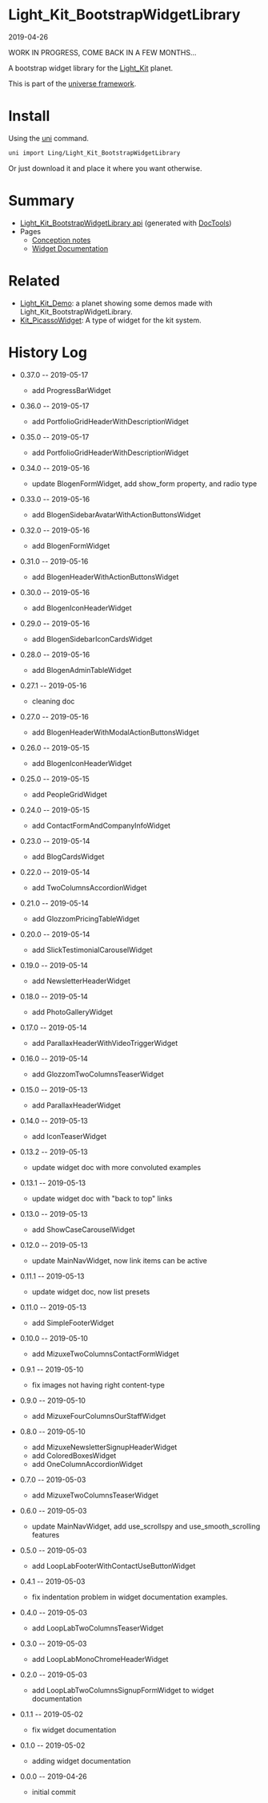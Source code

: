 Light_Kit_BootstrapWidgetLibrary
===========
2019-04-26



WORK IN PROGRESS, COME BACK IN A FEW MONTHS...





A bootstrap widget library for the [Light_Kit](https://github.com/lingtalfi/Light_Kit) planet. 


This is part of the [universe framework](https://github.com/karayabin/universe-snapshot).


Install
==========
Using the [uni](https://github.com/lingtalfi/universe-naive-importer) command.
```bash
uni import Ling/Light_Kit_BootstrapWidgetLibrary
```

Or just download it and place it where you want otherwise.






Summary
===========
- [Light_Kit_BootstrapWidgetLibrary api](https://github.com/lingtalfi/Light_Kit_BootstrapWidgetLibrary/blob/master/doc/api/Ling/Light_Kit_BootstrapWidgetLibrary.md) (generated with [DocTools](https://github.com/lingtalfi/DocTools))
- Pages
    - [Conception notes](https://github.com/lingtalfi/Light_Kit_BootstrapWidgetLibrary/blob/master/doc/pages/conception-notes.md)
    - [Widget Documentation](https://github.com/lingtalfi/Light_Kit_BootstrapWidgetLibrary/blob/master/doc/pages/widget-variables-description.md)




Related
=========
- [Light_Kit_Demo](https://github.com/lingtalfi/Light_Kit_Demo/): a planet showing some demos made with Light_Kit_BootstrapWidgetLibrary. 
- [Kit_PicassoWidget](https://github.com/lingtalfi/Kit_PicassoWidget): A type of widget for the kit system. 
 


History Log
=============

- 0.37.0 -- 2019-05-17

    - add ProgressBarWidget
    
- 0.36.0 -- 2019-05-17

    - add PortfolioGridHeaderWithDescriptionWidget
    
- 0.35.0 -- 2019-05-17

    - add PortfolioGridHeaderWithDescriptionWidget
    
- 0.34.0 -- 2019-05-16

    - update BlogenFormWidget, add show_form property, and radio type
    
- 0.33.0 -- 2019-05-16

    - add BlogenSidebarAvatarWithActionButtonsWidget
    
- 0.32.0 -- 2019-05-16

    - add BlogenFormWidget
    
- 0.31.0 -- 2019-05-16

    - add BlogenHeaderWithActionButtonsWidget
    
- 0.30.0 -- 2019-05-16

    - add BlogenIconHeaderWidget
    
- 0.29.0 -- 2019-05-16

    - add BlogenSidebarIconCardsWidget
    
- 0.28.0 -- 2019-05-16

    - add BlogenAdminTableWidget
    
- 0.27.1 -- 2019-05-16

    - cleaning doc
    
- 0.27.0 -- 2019-05-16

    - add BlogenHeaderWithModalActionButtonsWidget
    
- 0.26.0 -- 2019-05-15

    - add BlogenIconHeaderWidget
    
- 0.25.0 -- 2019-05-15

    - add PeopleGridWidget

- 0.24.0 -- 2019-05-15

    - add ContactFormAndCompanyInfoWidget
    
- 0.23.0 -- 2019-05-14

    - add BlogCardsWidget

- 0.22.0 -- 2019-05-14

    - add TwoColumnsAccordionWidget
    
- 0.21.0 -- 2019-05-14

    - add GlozzomPricingTableWidget 
    
- 0.20.0 -- 2019-05-14

    - add SlickTestimonialCarouselWidget 
    
- 0.19.0 -- 2019-05-14

    - add NewsletterHeaderWidget 
    
- 0.18.0 -- 2019-05-14

    - add PhotoGalleryWidget 
    
- 0.17.0 -- 2019-05-14

    - add ParallaxHeaderWithVideoTriggerWidget 
    
- 0.16.0 -- 2019-05-14

    - add GlozzomTwoColumnsTeaserWidget 
    
- 0.15.0 -- 2019-05-13

    - add ParallaxHeaderWidget 
    
- 0.14.0 -- 2019-05-13

    - add IconTeaserWidget 

- 0.13.2 -- 2019-05-13

    - update widget doc with more convoluted examples 
    
- 0.13.1 -- 2019-05-13

    - update widget doc with "back to top" links 
    
- 0.13.0 -- 2019-05-13

    - add ShowCaseCarouselWidget 
    
- 0.12.0 -- 2019-05-13

    - update MainNavWidget, now link items can be active 
    
- 0.11.1 -- 2019-05-13

    - update widget doc, now list presets
    
- 0.11.0 -- 2019-05-13

    - add SimpleFooterWidget
    
- 0.10.0 -- 2019-05-10

    - add MizuxeTwoColumnsContactFormWidget
    
- 0.9.1 -- 2019-05-10

    - fix images not having right content-type
    
- 0.9.0 -- 2019-05-10

    - add MizuxeFourColumnsOurStaffWidget
    
- 0.8.0 -- 2019-05-10

    - add MizuxeNewsletterSignupHeaderWidget
    - add ColoredBoxesWidget
    - add OneColumnAccordionWidget
    
- 0.7.0 -- 2019-05-03

    - add MizuxeTwoColumnsTeaserWidget
    
- 0.6.0 -- 2019-05-03

    - update MainNavWidget, add use_scrollspy and use_smooth_scrolling features
    
- 0.5.0 -- 2019-05-03

    - add LoopLabFooterWithContactUseButtonWidget
    
- 0.4.1 -- 2019-05-03

    - fix indentation problem in widget documentation examples.
    
- 0.4.0 -- 2019-05-03

    - add LoopLabTwoColumnsTeaserWidget
    
- 0.3.0 -- 2019-05-03

    - add LoopLabMonoChromeHeaderWidget
    
- 0.2.0 -- 2019-05-03

    - add LoopLabTwoColumnsSignupFormWidget to widget documentation
    
- 0.1.1 -- 2019-05-02

    - fix widget documentation
    
- 0.1.0 -- 2019-05-02

    - adding widget documentation
    
- 0.0.0 -- 2019-04-26

    - initial commit